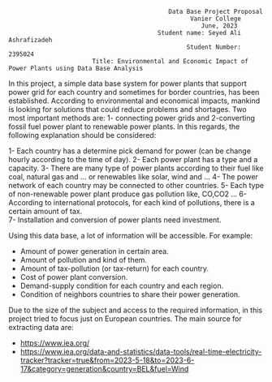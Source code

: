                                                 Data Base Project Proposal
                                                      Vanier College
                                                         June, 2023
                                             Student name: Seyed Ali Ashrafizadeh
                                                     Student Number: 2395024
                           Title: Environmental and Economic Impact of Power Plants using Data Base Analysis

In this project, a simple data base system for power plants that support power grid for each country and sometimes for 
border countries, has been established.
According to environmental and economical impacts, mankind is looking for solutions that could reduce problems and 
shortages. 
Two most important methods are: 1- connecting power grids and 2-converting fossil fuel power plant to renewable power
plants. In this regards, the following explanation should be considered:

1- Each country has a determine pick demand for power (can be change hourly according to the time of day).
2- Each power plant has a type and a capacity.
3- There are many type of power plants according to their fuel like coal, natural gas and ... or renewables like solar,
   wind and ...
4- The power network of each country may be connected to other countries.
5- Each type of non-renewable power plant produce gas pollution like, CO,CO2 ...
6- According to international protocols, for each kind of pollutions, there is a certain amount of tax.  
7- Installation and conversion of power plants need investment.

Using this data base, a lot of information will be accessible. For example:
-  Amount of power generation in certain area.
-  Amount of pollution and kind of them.
-  Amount of tax-pollution (or tax-return) for each country.
-  Cost of power plant conversion.
-  Demand-supply condition for each country and each region.
-  Condition of neighbors countries to share their power generation.

 Due to the size of the subject and access to the required information, in this project tried to focus just on European countries.
The main source for extracting data are:
 - https://www.iea.org/
 - https://www.iea.org/data-and-statistics/data-tools/real-time-electricity-tracker?tracker=true&from=2023-5-18&to=2023-6-17&category=generation&country=BEL&fuel=Wind

